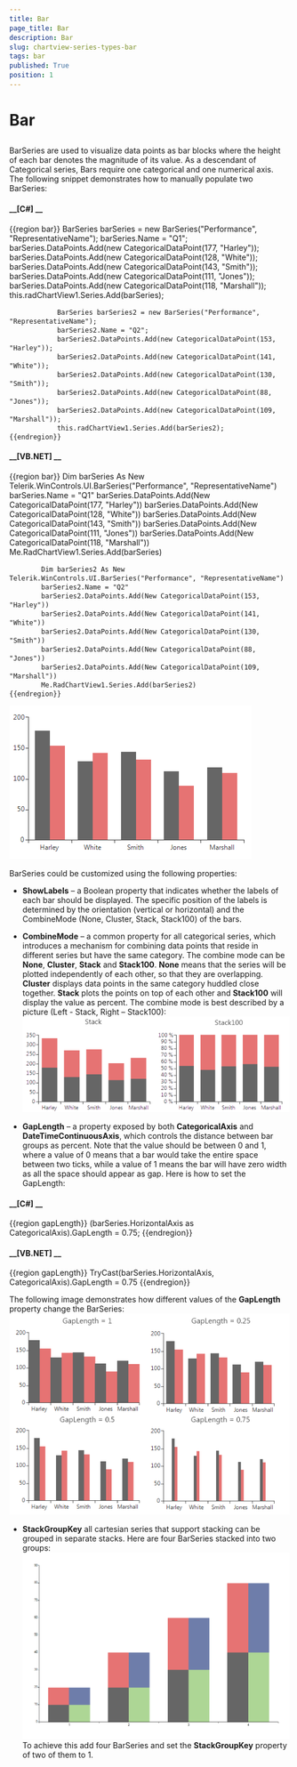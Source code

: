 ```yaml
---
title: Bar
page_title: Bar
description: Bar
slug: chartview-series-types-bar
tags: bar
published: True
position: 1
---
```


# Bar



## 

BarSeries are used to visualize data points as bar blocks where the height of each bar denotes the magnitude of its value.
          As a descendant of Categorical series, Bars require one categorical and one numerical axis. The following snippet demonstrates
          how to manually populate two BarSeries:
        

#### __[C#] __

{{region bar}}
	            BarSeries barSeries = new BarSeries("Performance", "RepresentativeName");
	            barSeries.Name = "Q1";
	            barSeries.DataPoints.Add(new CategoricalDataPoint(177, "Harley"));
	            barSeries.DataPoints.Add(new CategoricalDataPoint(128, "White"));
	            barSeries.DataPoints.Add(new CategoricalDataPoint(143, "Smith"));
	            barSeries.DataPoints.Add(new CategoricalDataPoint(111, "Jones"));
	            barSeries.DataPoints.Add(new CategoricalDataPoint(118, "Marshall")); 
	            this.radChartView1.Series.Add(barSeries);
	
	            BarSeries barSeries2 = new BarSeries("Performance", "RepresentativeName");
	            barSeries2.Name = "Q2";
	            barSeries2.DataPoints.Add(new CategoricalDataPoint(153, "Harley"));
	            barSeries2.DataPoints.Add(new CategoricalDataPoint(141, "White"));
	            barSeries2.DataPoints.Add(new CategoricalDataPoint(130, "Smith"));
	            barSeries2.DataPoints.Add(new CategoricalDataPoint(88, "Jones"));
	            barSeries2.DataPoints.Add(new CategoricalDataPoint(109, "Marshall"));
	            this.radChartView1.Series.Add(barSeries2);
	{{endregion}}



#### __[VB.NET] __

{{region bar}}
	        Dim barSeries As New Telerik.WinControls.UI.BarSeries("Performance", "RepresentativeName")
	        barSeries.Name = "Q1"
	        barSeries.DataPoints.Add(New CategoricalDataPoint(177, "Harley"))
	        barSeries.DataPoints.Add(New CategoricalDataPoint(128, "White"))
	        barSeries.DataPoints.Add(New CategoricalDataPoint(143, "Smith"))
	        barSeries.DataPoints.Add(New CategoricalDataPoint(111, "Jones"))
	        barSeries.DataPoints.Add(New CategoricalDataPoint(118, "Marshall"))
	        Me.RadChartView1.Series.Add(barSeries)
	
	        Dim barSeries2 As New Telerik.WinControls.UI.BarSeries("Performance", "RepresentativeName")
	        barSeries2.Name = "Q2"
	        barSeries2.DataPoints.Add(New CategoricalDataPoint(153, "Harley"))
	        barSeries2.DataPoints.Add(New CategoricalDataPoint(141, "White"))
	        barSeries2.DataPoints.Add(New CategoricalDataPoint(130, "Smith"))
	        barSeries2.DataPoints.Add(New CategoricalDataPoint(88, "Jones"))
	        barSeries2.DataPoints.Add(New CategoricalDataPoint(109, "Marshall"))
	        Me.RadChartView1.Series.Add(barSeries2)
	{{endregion}}

![chartview-series-types-bar 001](images/chartview-series-types-bar001.png)

BarSeries could be customized using the following properties:
        

* __ShowLabels__ – a Boolean property that indicates whether
              the labels of each bar should be displayed.
              The specific position of the labels is determined by the orientation (vertical
              or horizontal) and the CombineMode (None, Cluster, Stack, Stack100) of the bars.
            

* __CombineMode__ – a common property for all categorical series,
              which introduces a mechanism for combining data points that reside in different
              series but have the same category. The combine mode can be
              __None__, __Cluster__,
              __Stack__ and __Stack100__.
              __None__ means that the series will be plotted independently of each other,
              so that they are overlapping. __Cluster__ displays data points in the same category
              huddled close together. __Stack__ plots the points on top of
              each other and __Stack100__
              will display the value as percent. The combine mode is best described by a picture
              (Left - Stack, Right – Stack100):
            ![chartview-series-types-bar 002](images/chartview-series-types-bar002.png)

* __GapLength__ – a property exposed by both __CategoricalAxis__
              and __DateTimeContinuousAxis__, which controls the distance between bar groups as
              percent. Note that the value should be between 0 and 1, where a value of 0 means
              that a bar would take the entire space between two ticks, while a value of 1 means
              the bar will have zero width as all the space should appear as gap. Here is how to
              set the GapLength:
            

#### __[C#] __

{{region gapLength}}
	            (barSeries.HorizontalAxis as CategoricalAxis).GapLength = 0.75;
	{{endregion}}



#### __[VB.NET] __

{{region gapLength}}
	        TryCast(barSeries.HorizontalAxis, CategoricalAxis).GapLength = 0.75
	{{endregion}}

The following image demonstrates how different values of the __GapLength__ property
              change the BarSeries:
            ![chartview-series-types-bar 003](images/chartview-series-types-bar003.png)

* __StackGroupKey__ all cartesian series that support stacking can be grouped in separate stacks.
            Here are four BarSeries stacked into two groups:
            ![chartview-series-types-bar 004](images/chartview-series-types-bar004.png)To achieve this add four BarSeries and set the __StackGroupKey__ property of two of them to 1.
            
